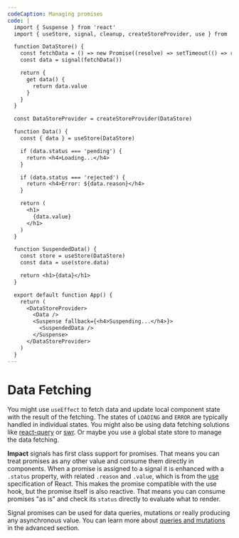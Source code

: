 ```yaml
---
codeCaption: Managing promises
code: |
  import { Suspense } from 'react'
  import { useStore, signal, cleanup, createStoreProvider, use } from 'impact-react'

  function DataStore() {
    const fetchData = () => new Promise((resolve) => setTimeout(() => resolve('DATA'), 2000))
    const data = signal(fetchData())

    return {
      get data() {
        return data.value
      }
    }
  }

  const DataStoreProvider = createStoreProvider(DataStore)

  function Data() {
    const { data } = useStore(DataStore)

    if (data.status === 'pending') {
      return <h4>Loading...</h4>
    }

    if (data.status === 'rejected') {
      return <h4>Error: ${data.reason}</h4>
    }

    return (
      <h1>
        {data.value}
      </h1>
    )
  }

  function SuspendedData() {
    const store = useStore(DataStore)
    const data = use(store.data)

    return <h1>{data}</h1>
  }

  export default function App() {
    return (
      <DataStoreProvider>
        <Data />
        <Suspense fallback={<h4>Suspending...</h4>}>
          <SuspendedData />
        </Suspense>
      </DataStoreProvider>
    )
  }
---
```


# Data Fetching

You might use `useEffect` to fetch data and update local component state with the result of the fetching. The states of `LOADING` and `ERROR` are typically handled in individual states. You might also be using data fetching solutions like [react-query](https://tanstack.com/query/v3/) or [swr](https://swr.vercel.app/). Or maybe you use a global state store to manage the data fetching.

**Impact** signals has first class support for promises. That means you can treat promises as any other value and consume them directly in components. When a promise is assigned to a signal it is enhanced with a `.status` property, with related `.reason` and `.value`, which is from the [use](https://react.dev/reference/react/use) specification of React. This makes the promise compatible with the use hook, but the promise itself is also reactive. That means you can consume promises "as is" and check its `status` directly to evaluate what to render.

Signal promises can be used for data queries, mutations or really producing any asynchronous value. You can learn more about [queries and mutations](../advanced/queries-and-mutations.md) in the advanced section.

<ClientOnly>
  <Playground />
</ClientOnly>